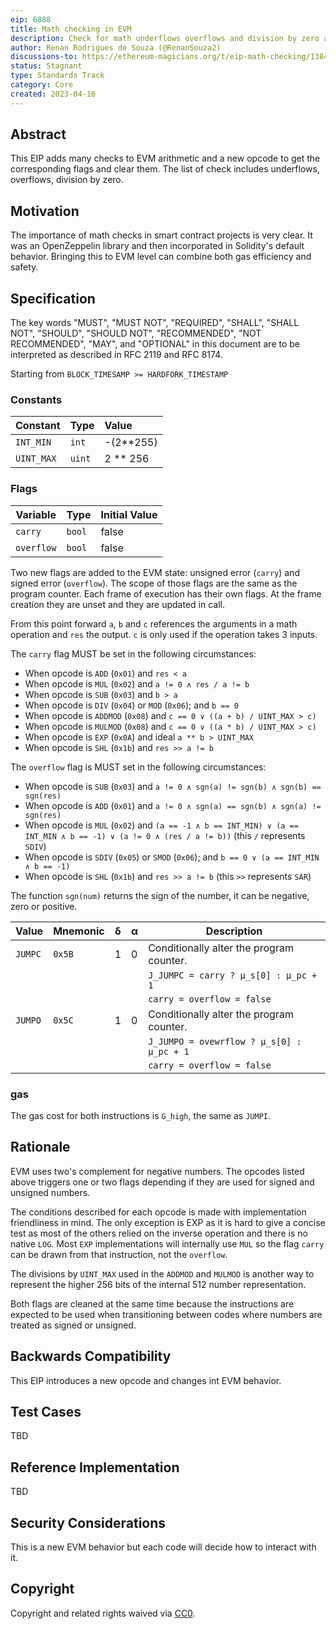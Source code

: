 ```yaml
---
eip: 6888
title: Math checking in EVM
description: Check for math underflows overflows and division by zero at EVM level
author: Renan Rodrigues de Souza (@RenanSouza2)
discussions-to: https://ethereum-magicians.org/t/eip-math-checking/13846
status: Stagnant
type: Standards Track
category: Core
created: 2023-04-16
---
```


## Abstract

This EIP adds many checks to EVM arithmetic and a new opcode to get the corresponding flags and clear them. The list of check includes underflows, overflows, division by zero.

## Motivation

The importance of math checks in smart contract projects is very clear. It was an OpenZeppelin library and then incorporated in Solidity's default behavior. Bringing this to EVM level can combine both gas efficiency and safety.

## Specification

The key words "MUST", "MUST NOT", "REQUIRED", "SHALL", "SHALL NOT", "SHOULD", "SHOULD NOT", "RECOMMENDED", "NOT RECOMMENDED", "MAY", and "OPTIONAL" in this document are to be interpreted as described in RFC 2119 and RFC 8174.

Starting from `BLOCK_TIMESAMP >= HARDFORK_TIMESTAMP`

### Constants

|     Constant        | Type      | Value         |
| ------------------- | --------- |:------------- |
| `INT_MIN`           | `int`     | -(2**255)     |
| `UINT_MAX`          | `uint`    | 2 ** 256      |

### Flags

|     Variable        | Type      | Initial Value |
| ------------------- | --------- |:------------- |
| `carry`             | `bool`    | false         |
| `overflow`          | `bool`    | false         |

Two new flags are added to the EVM state: unsigned error (`carry`) and signed error (`overflow`). The scope of those flags are the same as the program counter. Each frame of execution has their own flags. At the frame creation they are unset and they are updated in call.

From this point forward  `a`, `b` and `c` references the arguments in a math operation and `res` the output. `c` is only used if the operation takes 3 inputs.

The `carry` flag MUST be set in the following circumstances:

 - When opcode is `ADD` (`0x01`) and `res < a`
 - When opcode is `MUL` (`0x02`) and `a != 0 ∧ res / a != b`
 - When opcode is `SUB` (`0x03`) and `b > a`
 - When opcode is `DIV` (`0x04`) or `MOD` (`0x06`); and `b == 0`
 - When opcode is `ADDMOD` (`0x08`) and `c == 0 ∨ ((a + b) / UINT_MAX > c)`
 - When opcode is `MULMOD` (`0x08`) and `c == 0 ∨ ((a * b) / UINT_MAX > c)`
 - When opcode is `EXP` (`0x0A`) and ideal `a ** b > UINT_MAX`
 - When opcode is `SHL` (`0x1b`) and `res >> a != b`

The `overflow` flag is MUST set in the following circumstances:

 - When opcode is `SUB` (`0x03`) and `a != 0 ∧ sgn(a) != sgn(b) ∧ sgn(b) == sgn(res)`
 - When opcode is `ADD` (`0x01`) and `a != 0 ∧ sgn(a) == sgn(b) ∧ sgn(a) != sgn(res)` 
 - When opcode is `MUL` (`0x02`) and `(a == -1 ∧ b == INT_MIN) ∨ (a == INT_MIN ∧ b == -1) ∨ (a != 0 ∧ (res / a != b))` (this `/` represents `SDIV`)
 - When opcode is `SDIV` (`0x05`)  or `SMOD` (`0x06`); and `b == 0 ∨ (a == INT_MIN ∧ b == -1)`
 - When opcode is `SHL` (`0x1b`) and `res >> a != b` (this `>>` represents `SAR`)

The function `sgn(num)` returns the sign of the number, it can be negative, zero or positive.

| Value | Mnemonic | δ | α | Description |
|-------|----------|---|---|---------------------------------------------------------------------------------------|
| `JUMPC` | `0x5B` | 1 | 0 | Conditionally alter the program counter.
|||||```J_JUMPC = carry ? µ_s[0] : µ_pc + 1```
|||||```carry = overflow = false``` |
| `JUMPO` | `0x5C` | 1 | 0 | Conditionally alter the program counter.
|||||```J_JUMPO = ovewrflow ? µ_s[0] : µ_pc + 1```
|||||```carry = overflow = false``` |

### gas

The gas cost for both instructions is `G_high`, the same as `JUMPI`.

## Rationale

EVM uses two's complement for negative numbers. The opcodes listed above triggers one or two flags depending if they are used for signed and unsigned numbers.

The conditions described for each opcode is made with implementation friendliness in mind. The only exception is EXP as it is hard to give a concise test as most of the others relied on the inverse operation and there is no native `LOG`. Most `EXP` implementations will internally use `MUL` so the flag `carry` can be drawn from that instruction, not the `overflow`.

The divisions by `UINT_MAX` used in the `ADDMOD` and `MULMOD` is another way to represent the higher 256 bits of the internal 512 number representation.

Both flags are cleaned at the same time because the instructions are expected to be used when transitioning between codes where numbers are treated as signed or unsigned.

## Backwards Compatibility

This EIP introduces a new opcode and changes int EVM behavior.

## Test Cases

TBD

## Reference Implementation

TBD

## Security Considerations

This is a new EVM behavior but each code will decide how to interact with it.

## Copyright

Copyright and related rights waived via [CC0](../LICENSE.md).
